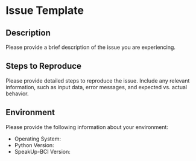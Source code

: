 # Issue Template
## Description
Please provide a brief description of the issue you are experiencing.

## Steps to Reproduce
Please provide detailed steps to reproduce the issue. Include any relevant information, such as input data, error messages, and expected vs. actual behavior.

## Environment
Please provide the following information about your environment:

* Operating System:
* Python Version:
* SpeakUp-BCI Version:
